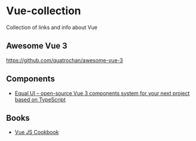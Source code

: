 # Vue-collection
Collection of links and info about Vue

## Awesome Vue 3
https://github.com/quatrochan/awesome-vue-3

## Components
- [Equal UI – open-source Vue 3 components system for your next project based on TypeScript](https://quatrochan.github.io/Equal/)

## Books

- [Vue JS Cookbook](https://www.packtpub.com/product/vue-js-3-cookbook/9781838826222)
